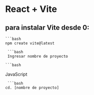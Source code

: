 # React + Vite

## para instalar Vite desde 0:

    ```bash
    npm create vite@latest
   ```
    ```bash
    Ingresar nombre de proyecto
   ```
    ```bash
   JavaScript
   ```
    ```bash
   cd. [nombre de proyecto]
   ```